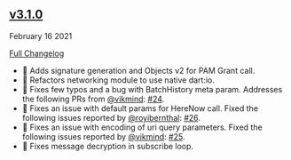 ## [v3.1.0](https://github.com/pubnub/dart/releases/tag/v3.1.0)
February 16 2021

[Full Changelog](https://github.com/pubnub/dart/compare/v3.0.2...v3.1.0)

- 🌟️ Adds signature generation and Objects v2 for PAM Grant call. 
- 🌟️ Refactors networking module to use native dart:io. 
- 🐛 Fixes few typos and a bug with BatchHistory meta param. Addresses the following PRs from [@vikmind](https://github.com/vikmind): [#24](https://github.com/pubnub/dart/pull/24).
- 🐛 Fixes an issue with default params for HereNow call. Fixed the following issues reported by [@royibernthal](https://github.com/royibernthal): [#26](https://github.com/pubnub/dart/issues/26).
- 🐛 Fixes an issue with encoding of uri query parameters. Fixed the following issues reported by [@vikmind](https://github.com/vikmind): [#25](https://github.com/pubnub/dart/issues/25).
- 🐛 Fixes message decryption in subscribe loop. 


